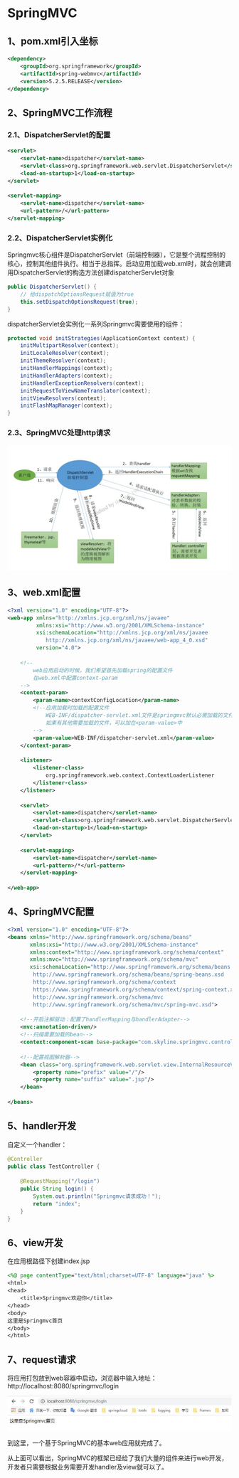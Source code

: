 # SpringMVC

## 1、pom.xml引入坐标

```xml
<dependency>
    <groupId>org.springframework</groupId>
    <artifactId>spring-webmvc</artifactId>
    <version>5.2.5.RELEASE</version>
</dependency>
```

## 2、SpringMVC工作流程

### 2.1、DispatcherServlet的配置

```xml
<servlet>
    <servlet-name>dispatcher</servlet-name>
    <servlet-class>org.springframework.web.servlet.DispatcherServlet</servlet-class>
    <load-on-startup>1</load-on-startup>
</servlet>

<servlet-mapping>
    <servlet-name>dispatcher</servlet-name>
    <url-pattern>/</url-pattern>
</servlet-mapping>
```

### 2.2、DispatcherServlet实例化

Springmvc核心组件是DispatcherServlet（前端控制器），它是整个流程控制的核心，控制其他组件执行。相当于总指挥。启动应用加载web.xml时，就会创建调用DispatcherServlet的构造方法创建dispatcherServlet对象

```java
public DispatcherServlet() {
    // 给dispatchOptionsRequest赋值为true
    this.setDispatchOptionsRequest(true);
}
```

dispatcherServlet会实例化一系列Springmvc需要使用的组件：

```java
protected void initStrategies(ApplicationContext context) {
    initMultipartResolver(context);
    initLocaleResolver(context);
    initThemeResolver(context);
    initHandlerMappings(context);
    initHandlerAdapters(context);
    initHandlerExceptionResolvers(context);
    initRequestToViewNameTranslator(context);
    initViewResolvers(context);
    initFlashMapManager(context);
}
```

### 2.3、SpringMVC处理http请求
![springmvc处理http请求流程](readme-pic/springmvc.png)

## 3、web.xml配置

```xml
<?xml version="1.0" encoding="UTF-8"?>
<web-app xmlns="http://xmlns.jcp.org/xml/ns/javaee"
         xmlns:xsi="http://www.w3.org/2001/XMLSchema-instance"
         xsi:schemaLocation="http://xmlns.jcp.org/xml/ns/javaee 
            http://xmlns.jcp.org/xml/ns/javaee/web-app_4_0.xsd"
         version="4.0">

    <!--
        web应用启动的时候，我们希望首先加载spring的配置文件
        在web.xml中配置context-param
    -->
    <context-param>
        <param-name>contextConfigLocation</param-name>
        <!--应用加载时加载的配置文件
			WEB-INF/dispatcher-servlet.xml文件是springmvc默认必需加载的文件
			如果有其他需要加载的文件，可以加在<param-value>中
		-->
        <param-value>WEB-INF/dispatcher-servlet.xml</param-value>
    </context-param>

    <listener>
        <listener-class>
            org.springframework.web.context.ContextLoaderListener
        </listener-class>
    </listener>

    <servlet>
        <servlet-name>dispatcher</servlet-name>
        <servlet-class>org.springframework.web.servlet.DispatcherServlet</servlet-class>
        <load-on-startup>1</load-on-startup>
    </servlet>

    <servlet-mapping>
        <servlet-name>dispatcher</servlet-name>
        <url-pattern>/*</url-pattern>
    </servlet-mapping>

</web-app>
```

## 4、SpringMVC配置

```xml
<?xml version="1.0" encoding="UTF-8"?>
<beans xmlns="http://www.springframework.org/schema/beans"
       xmlns:xsi="http://www.w3.org/2001/XMLSchema-instance"
       xmlns:context="http://www.springframework.org/schema/context"
       xmlns:mvc="http://www.springframework.org/schema/mvc"
       xsi:schemaLocation="http://www.springframework.org/schema/beans
        http://www.springframework.org/schema/beans/spring-beans.xsd
        http://www.springframework.org/schema/context
        https://www.springframework.org/schema/context/spring-context.xsd
        http://www.springframework.org/schema/mvc
        http://www.springframework.org/schema/mvc/spring-mvc.xsd">

    <!--开启注解驱动：配置了handlerMapping与handlerAdapter-->
    <mvc:annotation-driven/>
    <!--扫描需要加载的bean-->
    <context:component-scan base-package="com.skyline.springmvc.controller"/>
    
    <!--配置视图解析器-->
    <bean class="org.springframework.web.servlet.view.InternalResourceViewResolver">
        <property name="prefix" value="/"/>
        <property name="suffix" value=".jsp"/>
    </bean>

</beans>
```

## 5、handler开发

自定义一个handler：

```java
@Controller
public class TestController {

    @RequestMapping("/login")
    public String login() {
        System.out.println("Springmvc请求成功！");
        return "index";
    }
}
```

## 6、view开发

在应用根路径下创建index.jsp

```jsp
<%@ page contentType="text/html;charset=UTF-8" language="java" %>
<html>
<head>
    <title>Springmvc欢迎你</title>
</head>
<body>
这里是Springmvc首页
</body>
</html>
```

## 7、request请求

将应用打包放到web容器中启动，浏览器中输入地址：http://localhost:8080/springmvc/login

![Springmvc请求](readme-pic/result1.png)

到这里，一个基于SpringMVC的基本web应用就完成了。

从上面可以看出，SpringMVC的框架已经给了我们大量的组件来进行web开发，开发者只需要根据业务需要开发handler及view就可以了。
